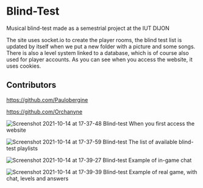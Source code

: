 # Blind-Test
Musical blind-test made as a semestrial project at the IUT DIJON 

The site uses socket.io to create the player rooms, the blind test list is updated by itself when we put a new folder with a picture and some songs. There is also a level system linked to a database, which is of course also used for player accounts. As you can see when you access the website, it uses cookies.

## Contributors

https://github.com/Paulobergine

https://github.com/Orchanyne


![Screenshot 2021-10-14 at 17-37-48 Blind-test](https://user-images.githubusercontent.com/56794631/137351331-141c7064-af19-4950-b980-9617e3735ec2.png)
When you first access the website

![Screenshot 2021-10-14 at 17-37-59 Blind-test](https://user-images.githubusercontent.com/56794631/137351346-e4abbadb-1e27-4ef7-b75f-93111a70042a.png)
The list of available blind-test playlists

![Screenshot 2021-10-14 at 17-39-27 Blind-test](https://user-images.githubusercontent.com/56794631/137351356-b6a154c6-88b0-411d-8f1e-903fc2ec6119.png)
Example of in-game chat

![Screenshot 2021-10-14 at 17-39-39 Blind-test](https://user-images.githubusercontent.com/56794631/137351361-c94ed0a6-884e-4471-921f-0651c5101283.png)
Example of real game, with chat, levels and answers
